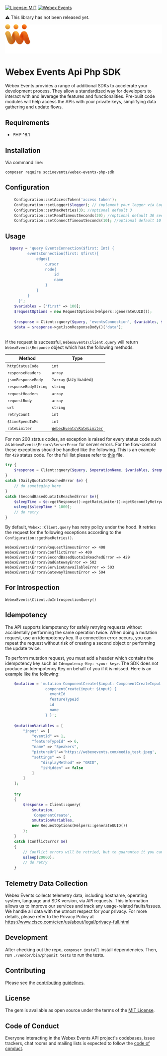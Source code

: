 [![License: MIT](https://img.shields.io/badge/License-MIT-green.svg)](LICENSE.txt)
[![Webex Events](https://github.com/SocioEvents/webex-events-php-sdk/actions/workflows/php.yml/badge.svg)](https://github.com/SocioEvents/webex-events-php-sdk/actions)

⚠️ This library has not been released yet. 

[![Webex EVENTS](webex-events-logo-white.svg 'Webex Events')](https://socio.events)

# Webex Events Api Php SDK

Webex Events provides a range of additional SDKs to accelerate your development process.
They allow a standardized way for developers to interact with and leverage the features and functionalities. 
Pre-built code modules will help access the APIs with your private keys, simplifying data gathering and update flows.

Requirements
-----------------

- PHP ^8.1

Installation
-----------------

Via command line:

```
composer require socioevents/webex-events-php-sdk
```

Configuration
-----------------

```php
    Configuration::setAccessToken('access token');
    Configuration::setLogger($logger); // implement your logger via LoggerInterface, default is off
    Configuration::setMaxRetries(3); //optional default 3
    Configuration::setReadTimeoutSeconds(30); //optional default 30 sec
    Configuration::setConnectTimeoutSeconds(10); //optional default 10 sec
```

Usage
-----------------

```php
  $query = 'query EventsConnection($first: Int) {
          eventsConnection(first: $first){
              edges{
                  cursor
                  node{
                      id
                      name
                  }
              }
          }
      }';
    $variables = ["first" => 100];
    $requestOptions = new RequestOptions(Helpers::generateUUID());
    
    $response = Client::query($query, 'eventsConnection', $variables, $requestOptions );
    $data = $response->getJsonResponseBody()['data'];
    
```

If the request is successful, `WebexEvents\Client.query` will return `WebexEvents\Response` object which has the following methods.

| Method               | Type                                                                                                 |
|----------------------|------------------------------------------------------------------------------------------------------|
| `httpStatusCode`     | `int`                                                                                                |
| `responseHeaders`    | `array`                                                                                              |
| `jsonResponseBody`   | `?array` (lazy loaded)                                                                               |
| `responseBodyString` | `string`                                                                                             |
| `requestHeaders`     | `array`                                                                                              |
| `requestBody`        | `array`                                                                                              |
| `url`                | `string`                                                                                             |
| `retryCount`         | `int`                                                                                                |
| `$timeSpendInMs`     | `int`                                                                                                |
| `rateLimiter`        | [`WebexEvents\RateLimiter`](https://github.com/SocioEvents/webex-events-php-sdk/src/RateLimiter.php) |


For non 200 status codes, an exception is raised for every status code such as `WebexEvents\Errors\ServerError` for server errors. 
For the flow-control these exceptions should be handled like the following. This is an example for `429` status code.
For the full list please refer to [this](https://github.com/SocioEvents/webex-events-php-sdk/blob/main/lib/webex/request.rb#L39) file.
```php
try {
    $response = Client::query($query, $operationName, $variables, $requestOptions);
}
catch (DailyQuotaIsReachedError $e) {
    // do someteging here
}
catch (SecondBasedQuotaIsReachedError $e){
    $sleepTime = $e->getResponse()->getRateLimiter()->getSecondlyRetryAfterInMs();
    usleep($sleepTime * 1000);
    // do retry
}

```
By default, `Webex::Client.query` has retry policy under the hood. It retries the request for the following exceptions according to the `Configuration::getMaxRetries()`.
```
WebexEvents\Errors\RequestTimeoutError => 408
WebexEvents\Errors\ConflictError => 409
WebexEvents\Errors\SecondBasedQuotaIsReachedError => 429
WebexEvents\Errors\BadGatewayError => 502
WebexEvents\Errors\ServiceUnavailableError => 503
WebexEvents\Errors\GatewayTimeoutError => 504
```

For Introspection
-----------------
```
WebexEvents\Client.doIntrospectionQuery()
```

Idempotency
-----------------
The API supports idempotency for safely retrying requests without accidentally performing the same operation twice. 
When doing a mutation request, use an idempotency key. If a connection error occurs, you can repeat 
the request without risk of creating a second object or performing the update twice.

To perform mutation request, you must add a header which contains the idempotency key such as 
`Idempotency-Key: <your key>`. The SDK does not produce an Idempotency Key on behalf of you if it is missed. Here is an example
like the following:

```php
    $mutation = 'mutation ComponentCreate($input: ComponentCreateInput!) {
                  componentCreate(input: $input) {
                    eventId
                    featureTypeId
                    id
                    name
                  } }';
    
    $mutationVariables = [
        "input" => [
            "eventId" => 1,
            "featureTypeId" => 6,
            "name" => "Speakers",
            "pictureUrl"=>'https://webexevents.com/media_test.jpeg',
            "settings" => [
                "displayMethod" => "GRID",
                "isHidden" => false
            ]
        ]
    ];
    
    try
    {
        $response = Client::query(
            $mutation,
            'ComponentCreate',
            $mutationVariables,
            new RequestOptions(Helpers::generateUUID())
        );    
    }
    catch (ConflictError $e)
    {
        // Conflict errors will be retried, but to guarantee it you can handle the exception again.
        usleep(20000);
        // do retry
    }
```

Telemetry Data Collection
-----------------
Webex Events collects telemetry data, including hostname, operating system, language and SDK version, via API requests. 
This information allows us to improve our services and track any usage-related faults/issues. We handle all data with 
the utmost respect for your privacy. For more details, please refer to the Privacy Policy at https://www.cisco.com/c/en/us/about/legal/privacy-full.html

Development
-----------------

After checking out the repo, `composer install` install dependencies. Then, run `./vendor/bin/phpunit tests` to run the tests.


Contributing
-----------------
Please see the [contributing guidelines](CONTRIBUTING.md).

License
-----------------

The gem is available as open source under the terms of the [MIT License](https://opensource.org/licenses/MIT).

Code of Conduct
-----------------

Everyone interacting in the Webex Events API project's codebases, issue trackers, chat rooms and mailing lists is expected to follow the [code of conduct](CODE_OF_CONDUCT.md).
